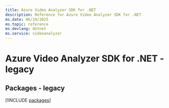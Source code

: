 ```yaml
---
title: Azure Video Analyzer SDK for .NET
description: Reference for Azure Video Analyzer SDK for .NET
ms.date: 06/19/2025
ms.topic: reference
ms.devlang: dotnet
ms.service: videoanalyzer
---
```

# Azure Video Analyzer SDK for .NET - legacy
## Packages - legacy
[!INCLUDE [packages](video-analyzer-index.md)]